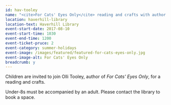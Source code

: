 ```yaml
---
id: hav-tooley
name: "<cite>For Cats' Eyes Only</cite> reading and crafts with author Olli Tooley for children aged 6-11"
location: haverhill-library
location-text: Haverhill Library
event-start-date: 2017-08-10
event-start-time: 1030
event-end-time: 1200
event-ticket-pruce: 2
event-category: summer-holidays
event-image: /images/featured/featured-for-cats-eyes-only.jpg
event-image-alt: For Cats' Eyes Only
breadcrumb: y
---
```


Children are invited to join Olli Tooley, author of <cite>For Cats' Eyes Only</cite>, for a reading and crafts.

Under-8s must be accompanied by an adult. Please contact the library to book a space.
